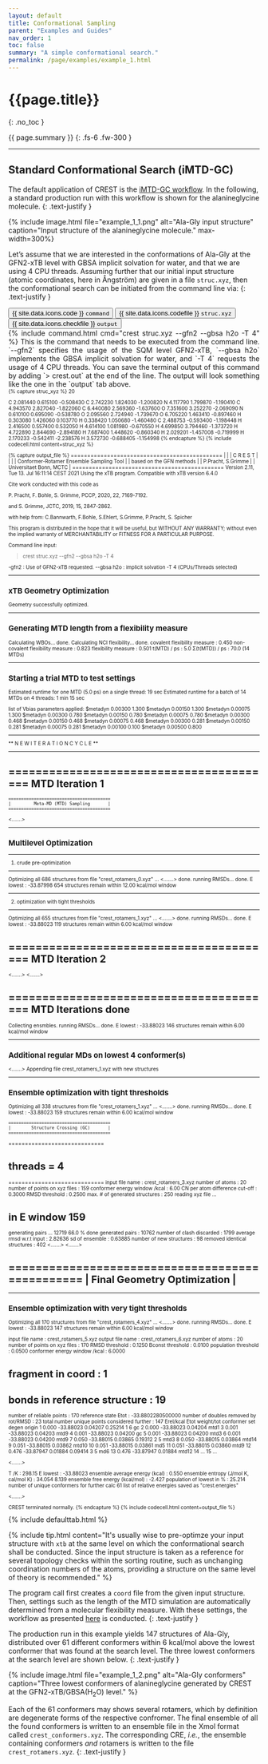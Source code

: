 ```yaml
---
layout: default
title: Conformational Sampling
parent: "Examples and Guides"
nav_order: 1
toc: false
summary: "A simple conformational search."
permalink: /page/examples/example_1.html
---
```


# {{page.title}}
{: .no_toc }

{{ page.summary }}
{: .fs-6 .fw-300 }

---


## Standard Conformational Search (iMTD-GC)

The default application of CREST is the [iMTD-GC workflow]({{site.baseurl}}/page/overview/workflows.html#imtd-gc-algorithm). 
In the following, a standard production run with this workflow is shown for the alanineglycine molecule.
{: .text-justify }


{% include image.html file="example_1_1.png" alt="Ala-Gly input structure" caption="Input structure of the alanineglycine molecule." max-width=300%}

Let’s assume that we are interested in the conformations of Ala-Gly at the GFN2-xTB level with GBSA implicit solvation for water, and that we are using 4 CPU threads. 
Assuming further that our initial input structure (atomic coordinates, here in Ångström) are given in a file `struc.xyz`, then the conformational search can be initiated from the command line via:
{: .text-justify }


 <!-- Tab links -->
<div class="tab card">
  <button class="tablinks tab-1-1" onclick="openTabId(event, 'command', 'tab-1-1')" id="defaultOpen">{{ site.data.icons.code }} <code>command</code></button>
  <button class="tablinks tab-1-1" onclick="openTabId(event, 'struc', 'tab-1-1')">{{ site.data.icons.codefile }}  <code>struc.xyz</code></button>
  <button class="tablinks tab-1-1" onclick="openTabId(event, 'output', 'tab-1-1')">{{ site.data.icons.checkfile }} <code>output</code></button>
</div>
<!-- Tab content -->
<div id="command" class="tabcontent tab-1-1" style="text-align:justify">
{% include command.html cmd="crest struc.xyz --gfn2 --gbsa h2o -T 4" %}
<span markdown="span">
This is the command that needs to be executed from the command line. 
`--gfn2` specifies   the usage of the SQM level GFN2-xTB, `--gbsa h2o` implements 
the GBSA implicit solvation  for water, and `-T 4` requests the usage of 4 CPU threads.
You can save the terminal output of this command by adding `> crest.out` at the end of the line.
The output will look something like the one in the `output` tab above.
</span>
</div>
<div id="struc" class="tabcontent tab-1-1" style="font-size:10px">
{% capture struc_xyz %}
 20

C     2.081440     0.615100    -0.508430
C     2.742230     1.824030    -1.200820
N     4.117790     1.799870    -1.190410
C     4.943570     2.827040    -1.822060
C     6.440080     2.569360    -1.637600
O     7.351600     3.252270    -2.069090
N     0.610100     0.695090    -0.538780
O     2.095560     2.724940    -1.739670
O     6.705220     1.463410    -0.897460
H     0.303080     1.426060     0.103770
H     0.338420     1.050680    -1.460480
C     2.488753    -0.593400    -1.198448
H     2.416500     0.557400     0.532050
H     4.614100     1.081980    -0.670550
H     4.699850     3.794460    -1.373720
H     4.722890     2.844690    -2.894180
H     7.687400     1.448620    -0.860340
H     2.029201    -1.457008    -0.719999
H     2.170233    -0.542411    -2.238576
H     3.572730    -0.688405    -1.154998
{% endcapture %}
{% include codecell.html content=struc_xyz %}
</div>
<div id="output" class="tabcontent tab-1-1" style="font-size:10px">
{% capture output_file %}
    ==============================================
    |                                            |
    |                 C R E S T                  |
    |                                            |
    |  Conformer-Rotamer Ensemble Sampling Tool  |
    |          based on the GFN methods          |
    |             P.Pracht, S.Grimme             |
    |          Universitaet Bonn, MCTC           |
    ==============================================
    Version 2.11, Tue 13. Jul 16:11:14 CEST 2021
Using the xTB program. Compatible with xTB version 6.4.0

Cite work conducted with this code as

P. Pracht, F. Bohle, S. Grimme, PCCP, 2020, 22, 7169-7192.

and  S. Grimme, JCTC, 2019, 15, 2847-2862.

with help from:
C.Bannwarth, F.Bohle, S.Ehlert, S.Grimme,
P.Pracht, S. Spicher

This program is distributed in the hope that it will be useful,
but WITHOUT ANY WARRANTY; without even the implied warranty of
MERCHANTABILITY or FITNESS FOR A PARTICULAR PURPOSE.

Command line input:
> crest struc.xyz --gfn2 --gbsa h2o -T 4

-gfn2 : Use of GFN2-xTB requested.
--gbsa h2o : implicit solvation
-T 4 (CPUs/Threads selected)

-------------------------
xTB Geometry Optimization
-------------------------
Geometry successfully optimized.

------------------------------------------------
Generating MTD length from a flexibility measure
------------------------------------------------
Calculating WBOs... done.
Calculating NCI flexibility... done.
    covalent flexibility measure :   0.450
non-covalent flexibility measure :   0.823
flexibility measure :   0.501
t(MTD) / ps    :     5.0
Σ(t(MTD)) / ps :    70.0 (14 MTDs)

-------------------------------------
Starting a trial MTD to test settings
-------------------------------------
Estimated runtime for one MTD (5.0 ps) on a single thread: 19 sec
Estimated runtime for a batch of 14 MTDs on 4 threads: 1 min 15 sec

list of Vbias parameters applied:
$metadyn    0.00300   1.300
$metadyn    0.00150   1.300
$metadyn    0.00075   1.300
$metadyn    0.00300   0.780
$metadyn    0.00150   0.780
$metadyn    0.00075   0.780
$metadyn    0.00300   0.468
$metadyn    0.00150   0.468
$metadyn    0.00075   0.468
$metadyn    0.00300   0.281
$metadyn    0.00150   0.281
$metadyn    0.00075   0.281
$metadyn    0.00100   0.100
$metadyn    0.00500   0.800

*******************************************************************************************
**                        N E W    I T E R A T I O N    C Y C L E                        **
*******************************************************************************************

========================================
            MTD Iteration  1
========================================

    ========================================
    |         Meta-MD (MTD) Sampling       |
    ========================================

<.......>

-----------------------
Multilevel Optimization
-----------------------

-------------------------
1. crude pre-optimization
-------------------------
Optimizing all 686 structures from file "crest_rotamers_0.xyz" ...
<.......>
done.
running RMSDs...
done.
E lowest :   -33.87998
654 structures remain within    12.00 kcal/mol window

-------------------------------------
2. optimization with tight thresholds
-------------------------------------
Optimizing all 655 structures from file "crest_rotamers_1.xyz" ...
<.......>
done.
running RMSDs...
done.
E lowest :   -33.88023
119 structures remain within     6.00 kcal/mol window


========================================
            MTD Iteration  2
========================================
<.......>
<.......>

========================================
            MTD Iterations done
========================================
Collecting ensmbles.
running RMSDs...
done.
E lowest :   -33.88023
146 structures remain within     6.00 kcal/mol window

-----------------------------------------------
Additional regular MDs on lowest 4 conformer(s)
-----------------------------------------------
<.......>
Appending file crest_rotamers_1.xyz with new structures

-------------------------------------------
Ensemble optimization with tight thresholds
-------------------------------------------
Optimizing all 338 structures from file "crest_rotamers_1.xyz" ...
<.......>
done.
running RMSDs...
done.
E lowest :   -33.88023
159 structures remain within     6.00 kcal/mol window


    ========================================
    |        Structure Crossing (GC)       |
    ========================================
=============================
# threads =           4
=============================
input  file name : crest_rotamers_3.xyz
number of atoms                :    20
number of points on xyz files  :   159
conformer energy window  /kcal :    6.00
CN per atom difference cut-off :  0.3000
RMSD threshold                 :  0.2500
max. # of generated structures : 250
reading xyz file ...
# in E window                159
generating pairs ...       12719
66.0 % done
generated pairs           :       10762
number of clash discarded :        1799
average rmsd w.r.t input  : 2.82636
sd of ensemble            : 0.63885
number of new structures      :          98
removed identical structures  :         402
<.......>
<.......>


================================================
|           Final Geometry Optimization        |
================================================
------------------------------------------------
Ensemble optimization with very tight thresholds
------------------------------------------------
Optimizing all 170 structures from file "crest_rotamers_4.xyz" ...
<.......>
done.
running RMSDs...
done.
E lowest :   -33.88023
147 structures remain within     6.00 kcal/mol window

input  file name : crest_rotamers_5.xyz
output file name : crest_rotamers_6.xyz
number of atoms                :   20
number of points on xyz files  :   170
RMSD threshold                 :   0.1250
Bconst threshold               :   0.0100
population threshold           :   0.0500
conformer energy window  /kcal :   6.0000
# fragment in coord            :     1
# bonds in reference structure :    19
number of reliable points      :   170
reference state Etot :  -33.8802280500000
number of doubles removed by rot/RMSD         :          23
total number unique points considered further :         147
    Erel/kcal        Etot weight/tot  conformer     set   degen     origin
    1   0.000   -33.88023    0.04207    0.25214       1       6     gc
    2   0.000   -33.88023    0.04204                                mtd1
    3   0.001   -33.88023    0.04203                                mtd9
    4   0.001   -33.88023    0.04200                                gc
    5   0.001   -33.88023    0.04200                                mtd3
    6   0.001   -33.88023    0.04200                                mtd9
    7   0.050   -33.88015    0.03865    0.19312       2       5     mtd3
    8   0.050   -33.88015    0.03864                                mtd14
    9   0.051   -33.88015    0.03862                                mtd10
    10   0.051   -33.88015    0.03861                                md5
    11   0.051   -33.88015    0.03860                                mtd9
    12   0.476   -33.87947    0.01884    0.09414       3       5     md6
    13   0.476   -33.87947    0.01884                                mtd12
    14   ...
    15   ...

<.......>

T /K                                  :   298.15
E lowest                              :   -33.88023
ensemble average energy (kcal)        :    0.550
ensemble entropy (J/mol K, cal/mol K) :   34.054    8.139
ensemble free energy (kcal/mol)       :   -2.427
population of lowest in %             :   25.214
number of unique conformers for further calc           61
list of relative energies saved as "crest.energies"

<.......>

CREST terminated normally.
{% endcapture %}
{% include codecell.html content=output_file %}
</div>
{% include defaulttab.html %}


{% include tip.html content="It's usually wise to pre-optimze your input structure with <code>xtb</code> at the same level on which the conformational search shall be conducted. Since the input structure is taken as a reference for several topology checks within the sorting routine, such as unchanging coordination numbers of the atoms, providing a structure on the same level of theory is recommended." %}

The program call first creates a `coord` file from the given input structure. 
Then, settings such as the length of the MTD simulation are automatically determined from a molecular flexibility measure.
With these settings, the workflow as presented [here]({{site.baseurl}}/page/overview/workflows.html#imtd-gc-algorithm) is conducted.
{: .text-justify }


The production run in this example yields 147 structures of Ala-Gly, distributed over 61 different conformers within 6 kcal/mol above the lowest conformer that was found at the search level.
The three lowest conformers at the search level are shown below.
{: .text-justify }

{% include image.html file="example_1_2.png" alt="Ala-Gly conformers" caption="Three lowest conformers of alanineglycine generated by CREST at the GFN2-xTB/GBSA(H<sub>2</sub>O) level." %}

Each of the 61 conformers may shows several rotamers, which by definition are degenerate forms of the respective confromer.
The final ensemble of all the found conformers is written to an ensemble file in the Xmol format called `crest_conformers.xyz`. The corresponding CRE, *i.e.*, the ensemble containing conformers *and* rotamers is written to the file `crest_rotamers.xyz`.
{: .text-justify }


